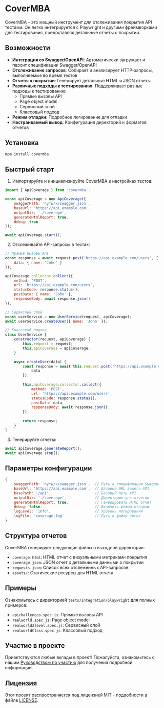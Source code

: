 # CoverMBA

CoverMBA - это мощный инструмент для отслеживания покрытия API тестами. Он легко интегрируется с Playwright и другими фреймворками для тестирования, предоставляя детальные отчеты о покрытии.

## Возможности

- **Интеграция со Swagger/OpenAPI**: Автоматически загружает и парсит спецификации Swagger/OpenAPI
- **Отслеживание запросов**: Собирает и анализирует HTTP-запросы, выполняемые во время тестов
- **Отчеты о покрытии**: Генерирует детальные HTML и JSON отчеты
- **Различные подходы к тестированию**: Поддерживает разные подходы к тестированию:
  - Прямые вызовы API
  - Page object model
  - Сервисный слой
  - Классовый подход
- **Режим отладки**: Подробное логирование для отладки
- **Настраиваемый вывод**: Конфигурация директорий и форматов отчетов

## Установка

```bash
npm install covermba
```

## Быстрый старт

1. Импортируйте и инициализируйте CoverMBA в настройках тестов:

```javascript
import { ApiCoverage } from 'covermba';

const apiCoverage = new ApiCoverage({
    swaggerPath: 'путь/к/swagger.json',
    baseUrl: 'https://api.example.com',
    outputDir: './coverage',
    generateHtmlReport: true,
    debug: true
});

await apiCoverage.start();
```

2. Отслеживайте API-запросы в тестах:

```javascript
// Прямые вызовы API
const response = await request.post('https://api.example.com/users', {
    data: { name: 'John' }
});

apiCoverage.collector.collect({
    method: 'POST',
    url: 'https://api.example.com/users',
    statusCode: response.status(),
    postData: { name: 'John' },
    responseBody: await response.json()
});

// Сервисный слой
const userService = new UserService(request, apiCoverage);
await userService.createUser({ name: 'John' });

// Классовый подход
class UserService {
    constructor(request, apiCoverage) {
        this.request = request;
        this.apiCoverage = apiCoverage;
    }

    async createUser(data) {
        const response = await this.request.post('https://api.example.com/users', {
            data
        });
        
        this.apiCoverage.collector.collect({
            method: 'POST',
            url: 'https://api.example.com/users',
            statusCode: response.status(),
            postData: data,
            responseBody: await response.json()
        });
        
        return response;
    }
}
```

3. Генерируйте отчеты:

```javascript
await apiCoverage.generateReport();
await apiCoverage.stop();
```

## Параметры конфигурации

```javascript
{
    swaggerPath: 'путь/к/swagger.json',  // Путь к спецификации Swagger/OpenAPI
    baseUrl: 'https://api.example.com',  // Базовый URL вашего API
    basePath: '/api',                    // Базовый путь API
    outputDir: './coverage',             // Директория для отчетов
    generateHtmlReport: true,            // Генерировать HTML отчет
    debug: false,                        // Включить режим отладки
    logLevel: 'info',                    // Уровень логирования
    logFile: 'coverage.log'              // Путь к файлу логов
}
```

## Структура отчетов

CoverMBA генерирует следующие файлы в выходной директории:

- `coverage.html`: HTML отчет с визуальными метриками покрытия
- `coverage.json`: JSON отчет с детальными данными о покрытии
- `requests.json`: Список всех отслеженных API-запросов
- `assets/`: Статические ресурсы для HTML отчета

## Примеры

Ознакомьтесь с директорией `tests/integration/playwright` для полных примеров:

- `apichallenges.spec.js`: Прямые вызовы API
- `realworld.spec.js`: Page object model
- `realworld3level.spec.js`: Сервисный слой
- `realworldClass.spec.js`: Классовый подход

## Участие в проекте

Приветствуются любые вклады в проект! Пожалуйста, ознакомьтесь с нашим [Руководством по участию](CONTRIBUTING.md) для получения подробной информации.

## Лицензия

Этот проект распространяется под лицензией MIT - подробности в файле [LICENSE](LICENSE). 